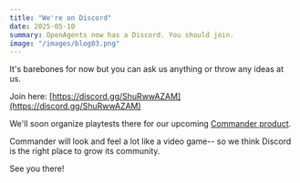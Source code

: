 ```yaml
---
title: "We're on Discord"
date: 2025-05-10
summary: OpenAgents now has a Discord. You should join.
image: "/images/blog03.png"
---
```


It's barebones for now but you can ask us anything or throw any ideas at us.

Join here: [https://discord.gg/ShuRwwAZAM](https://discord.gg/ShuRwwAZAM)

We'll soon organize playtests there for our upcoming [Commander product](https://x.com/OpenAgentsInc/status/1919797578452869267).

Commander will look and feel a lot like a video game-- so we think Discord is the right place to grow its community.

See you there!
